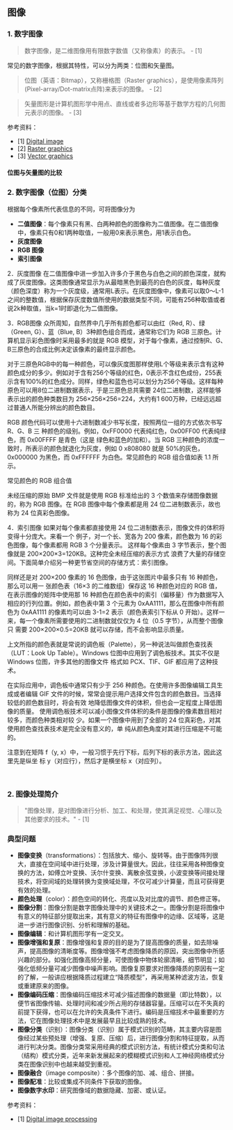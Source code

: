 ## 图像


### 1. 数字图像

> 数字图像，是二维图像用有限数字数值（又称像素）的表示。 - [1]

常见的数字图像，根据其特性，可以分为两类：位图和矢量图。

> 位图（英语：Bitmap），又称栅格图（Raster graphics），是使用像素阵列(Pixel-array/Dot-matrix点阵)来表示的图像。 - [2]

> 矢量图形是计算机图形学中用点、直线或者多边形等基于数学方程的几何图元表示的图像。 - [3]

参考资料：
- [1] [Digital image](https://en.wikipedia.org/wiki/Digital_image)
- [2] [Raster graphics](https://en.wikipedia.org/wiki/Raster_graphics)
- [3] [Vector graphics](https://en.wikipedia.org/wiki/Vector_graphics)

#### 位图与矢量图的比较

### 2. 数字图像（位图）分类


根据每个像素所代表信息的不同，可将图像分为
- **二值图像**：每个像素只有黑、白两种颜色的图像称为二值图像。在二值图像中，像素只有0和1两种取值，一般用0来表示黑色，用1表示白色。
- **灰度图像**
- **RGB 图像**
- **索引图像**



2．灰度图像
在二值图像中进一步加入许多介于黑色与白色之间的颜色深度，就构成了灰度图像。这类图像通常显示为从最暗黑色到最亮的白色的灰度，每种灰度（颜色深度）称为一个灰度级，通常用L表示。在灰度图像中，像素可以取0～L-1之间的整数值，根据保存灰度数值所使用的数据类型不同，可能有256种取值或者说2k种取值，当k=1时即退化为二值图像。


3．RGB图像
众所周知，自然界中几乎所有颜色都可以由红（Red, R）、绿（Green, G）、蓝（Blue, B）3种颜色组合而成，通常称它们为 RGB 三原色。计算机显示彩色图像时采用最多的就是 RGB 模型，对于每个像素，通过控制R、G、B三原色的合成比例决定该像素的最终显示颜色。

对于三原色RGB中的每一种颜色，可以像灰度图那样使用L个等级来表示含有这种颜色成分的多少。例如对于含有256个等级的红色，0表示不含红色成份，255表示含有100%的红色成分。同样，绿色和蓝色也可以划分为256个等级。这样每种原色可以用8位二进制数据表示，于是三原色总共需要 24位二进制数，这样能够表示出的颜色种类数目为 256×256×256=224，大约有1 600万种，已经远远超过普通人所能分辨出的颜色数目。

RGB 颜色代码可以使用十六进制数减少书写长度，按照两位一组的方式依次书写 R、G、B 三 种颜色的级别。例如，0xFF0000 代表纯红色，0x00FF00 代表纯绿色，而 0x00FFFF 是青色（这是 绿色和蓝色的加和）。当 RGB 三种颜色的浓度一致时，所表示的颜色就退化为灰度，例如 0 x808080 就是 50%的灰色，0x000000 为黑色，而 0xFFFFFF 为白色。常见颜色的 RGB 组合值如表 1.1 所示。

常见颜色的 RGB 组合值


未经压缩的原始 BMP 文件就是使用 RGB 标准给出的 3 个数值来存储图像数据的，称为 RGB 图像。在 RGB 图像中每个像素都是用 24 位二进制数表示，故也称为 24 位真彩色图像。

4．索引图像
如果对每个像素都直接使用 24 位二进制数表示，图像文件的体积将变得十分庞大。来看一个 例子，对一个长、宽各为 200 像素，颜色数为 16 的彩色图像，每个像素都用 RGB 3 个分量表示。 这样每个像素由 3 字节表示，整个图像就是 200×200×3=120KB。这种完全未经压缩的表示方式 浪费了大量的存储空间。下面简单介绍另一种更节省空间的存储方式：索引图像。

同样还是对 200×200 像素的 16 色图像，由于这张图片中最多只有 16 种颜色，那么可以用一 张颜色表（16×3 的二维数组）保存这 16 种颜色对应的 RGB 值，在表示图像的矩阵中使用那 16 种颜色在颜色表中的索引（偏移量）作为数据写入相应的行列位置。例如，颜色表中第 3 个元素为 0xAA1111，那么在图像中所有颜色为 0xAA1111 的像素均可以由 3-1=2 表示（颜色表索引下标从 0 开始）。这样一来，每一个像素所需要使用的二进制数就仅仅为 4 位（0.5 字节），从而整个图像只 需要 200×200×0.5=20KB 就可以存储，而不会影响显示质量。


上文所指的颜色表就是常说的调色板（Palette），另一种说法叫做颜色查找表（LUT：Look Up Table）。Windows 位图中应用到了调色板技术。其实不仅是 Windows 位图，许多其他的图像文件 格式如 PCX、TIF、GIF 都应用了这种技术。


在实际应用中，调色板中通常只有少于 256 种颜色。在使用许多图像编辑工具生成或者编辑 GIF 文件的时候，常常会提示用户选择文件包含的颜色数目。当选择较低的颜色数目时，将会有效 地降低图像文件的体积，但也会一定程度上降低图像的质量。 使用调色板技术可以减小图像文件体积的条件是图像的像素数目相对较多，而颜色种类相对较 少。如果一个图像中用到了全部的 24 位真彩色，对其使用颜色查找表技术是完全没有意义的，单 纯从颜色角度对其进行压缩是不可能的。

注意到在矩阵 f（y, x）中，一般习惯于先行下标，后列下标的表示方法，因此这里先是纵坐 标 y（对应行），然后才是横坐标 x（对应列）。


<br>

### 2. 图像处理简介

> "图像处理，是对图像进行分析、加工、和处理，使其满足视觉、心理以及其他要求的技术。" - [1]

### 典型问题

- **图像变换**（transformations）：包括放大、缩小、旋转等。由于图像阵列很大，直接在空间域中进行处理，涉及计算量很大。因此，往往采用各种图像变换的方法，如傅立叶变换、沃尔什变换、离散余弦变换，小波变换等间接处理技术，将空间域的处理转换为变换域处理，不仅可减少计算量，而且可获得更有效的处理。
- **颜色处理**（color）：颜色空间的转化、亮度以及对比度的调节、颜色修正等。
- **图像分割**：图像分割是数字图像处理中的关键技术之一。图像分割是将图像中有意义的特征部分提取出来，其有意义的特征有图像中的边缘、区域等，这是进一步进行图像识别、分析和理解的基础。
- **图像编辑**：和计算机图形学有一定交叉。
- **图像增强和复原**：图像增强和复原的目的是为了提高图像的质量，如去除噪声，提高图像的清晰度等。图像增强不考虑图像降质的原因，突出图像中所感兴趣的部分。如强化图像高频分量，可使图像中物体轮廓清晰，细节明显；如强化低频分量可减少图像中噪声影响。图像复原要求对图像降质的原因有一定的了解，一般讲应根据降质过程建立“降质模型”，再采用某种滤波方法，恢复或重建原来的图像。
- **图像编码压缩**：图像编码压缩技术可减少描述图像的数据量（即比特数），以便节省图像传输、处理时间和减少所占用的存储器容量。压缩可以在不失真的前提下获得，也可以在允许的失真条件下进行。编码是压缩技术中最重要的方法，它在图像处理技术中是发展最早且比较成熟的技术。
- **图像分类**（识别）：图像分类（识别）属于模式识别的范畴，其主要内容是图像经过某些预处理（增强、复原、压缩）后，进行图像分割和特征提取，从而进行判决分类。图像分类常采用经典的模式识别方法，有统计模式分类和句法（结构）模式分类，近年来新发展起来的模糊模式识别和人工神经网络模式分类在图像识别中也越来越受到重视。
- **图像融合**（image composite）：多个图像的加、减、组合、拼接。
- **图像配准**：比较或集成不同条件下获取的图像。
- **图像数字水印**：研究图像域的数据隐藏、加密、或认证。


参考资料：
- [1] [Digital image processing](https://en.wikipedia.org/wiki/Digital_image_processing)
